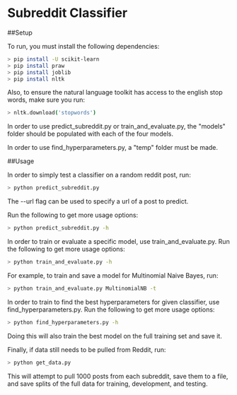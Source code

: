 # Subreddit Classifier

##Setup

To run, you must install the following dependencies:
```sh
> pip install -U scikit-learn
> pip install praw
> pip install joblib
> pip install nltk
```
Also, to ensure the natural language toolkit has access to the english stop words, make sure you run: 
```sh
> nltk.download('stopwords')
```

In order to use predict_subreddit.py or train_and_evaluate.py, the "models" folder should be populated with each of the four models.

In order to use find_hyperparameters.py, a "temp" folder must be made.

##Usage

In order to simply test a classifier on a random reddit post, run:
```sh
> python predict_subreddit.py
```

The --url flag can be used to specify a url of a post to predict.

Run the following to get more usage options:
```sh
> python predict_subreddit.py -h
```

In order to train or evaluate a specific model, use train_and_evaluate.py.
Run the following to get more usage options:
```sh
> python train_and_evaluate.py -h
```

For example, to train and save a model for Multinomial Naive Bayes, run:
```sh
> python train_and_evaluate.py MultinomialNB -t
```

In order to train to find the best hyperparameters for given classifier, use find_hyperparameters.py.
Run the following to get more usage options:
```sh
> python find_hyperparameters.py -h
```
Doing this will also train the best model on the full training set and save it.

Finally, if data still needs to be pulled from Reddit, run:
```sh
> python get_data.py
```
This will attempt to pull 1000 posts from each subreddit, save them to a file, and save splits of the full data for 
training, development, and testing.